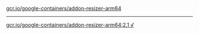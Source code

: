 [gcr.io/google-containers/addon-resizer-arm64](https://hub.docker.com/r/anjia0532/addon-resizer-arm64/tags/) 

----
[gcr.io/google-containers/addon-resizer-arm64:2.1 √](https://hub.docker.com/r/anjia0532/addon-resizer-arm64/tags/)

